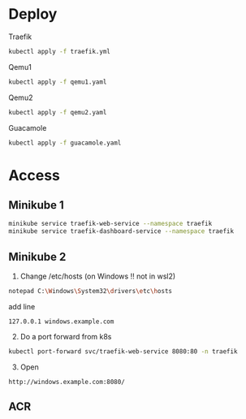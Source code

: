 # Deploy

Traefik

```bash
kubectl apply -f traefik.yml
```

Qemu1

```bash
kubectl apply -f qemu1.yaml
```

Qemu2

```bash
kubectl apply -f qemu2.yaml
```

Guacamole

```bash
kubectl apply -f guacamole.yaml
```

# Access

## Minikube 1

```bash
minikube service traefik-web-service --namespace traefik
minikube service traefik-dashboard-service --namespace traefik
```

## Minikube 2

1. Change /etc/hosts (on Windows !! not in wsl2)

```bash
notepad C:\Windows\System32\drivers\etc\hosts
```

add line

```
127.0.0.1 windows.example.com
```

2. Do a port forward from k8s

```bash
kubectl port-forward svc/traefik-web-service 8080:80 -n traefik
```

3. Open

```
http://windows.example.com:8080/
```

## ACR
